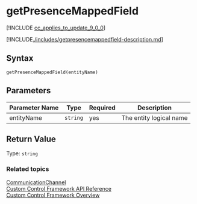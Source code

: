 # getPresenceMappedField

[!INCLUDE [cc_applies_to_update_9_0_0](../../../../includes/cc_applies_to_update_9_0_0.md)]

[!INCLUDE[./includes/getpresencemappedfield-description.md](./includes/getpresencemappedfield-description.md)]

## Syntax

`getPresenceMappedField(entityName)`

## Parameters

| Parameter Name|Type|Required|Description|
| ------------- |----|--------|-----------|
|entityName|`string`|yes|The entity logical name|

## Return Value

Type: `string`


### Related topics

[CommunicationChannel](../communicationchannel.md)<br />
[Custom Control Framework API Reference](../index.md)<br />
[Custom Control Framework Overview](../../custom-control-framework-overview.md)<br />